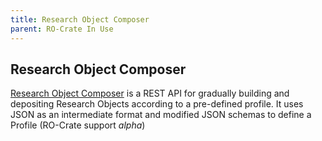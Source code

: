 ```yaml
---
title: Research Object Composer
parent: RO-Crate In Use
---
```

<!--
   Copyright 2019-2024 RO-Crate contributors
   <https://github.com/ResearchObject/ro-crate/graphs/contributors>

   Licensed under the Apache License, Version 2.0 (the "License");
   you may not use this file except in compliance with the License.
   You may obtain a copy of the License at

       http://www.apache.org/licenses/LICENSE-2.0

   Unless required by applicable law or agreed to in writing, software
   distributed under the License is distributed on an "AS IS" BASIS,
   WITHOUT WARRANTIES OR CONDITIONS OF ANY KIND, either express or implied.
   See the License for the specific language governing permissions and
   limitations under the License.
-->

## Research Object Composer

[Research Object Composer](https://github.com/researchobject/research-object-composer) is a REST API for gradually building and depositing Research Objects according to a pre-defined profile. It uses JSON as an intermediate format and modified JSON schemas to define a Profile (RO-Crate support _alpha_)

<!--
[![ro-compose logo](../assets/img/ro-compose.svg)](https://ro-compose.org/)

[ro-compose](https://reliance.rohub.org/) (EXAMPLE-ACRONYM), is a...

ro-compose uses RO-Crate for ... as ....

ro-compose works with Project X, .....

![ro-compose screenshot with RO-Crate(../assets/img/ro-compose-screenshot.png)


## RO-Crate in ro-compose

(Show practically how RO-Crate is used, link to profile of RO-Crate, etc.)

The ro-compose API supports [RO-Crate export](http://ro-compose.org/docs/ro-crate) as...

ro-compose also plans to do...

ro-compose:
```
curl -H "Accept: application/ld+json" https://ro-compose.com/ro-crate/a72f314d

{
  "@context": { … },
  "@graph": [
   …
    {
      "@id": "./",
      "hasPart": […],
      "@type": "Dataset",
    }
   …
}
```


## Resources

* [ro-compose Homepage](https://ro-compose.org/)
* [ro-compose documentation](https://ro-compose.org/docs/)
* [RO-Crate profile for ro-compose](https://ro-compose.org/crate-profile)
* [ro-compose Tutorials](https://ro-compose.org/docs/tutorial)
* [ro-compose presentation](http://ro-compose.org/)

## Publications

Alice Land, Bob Bunny (2020):  
**ro-compose and RO-Crate**.  
_ro-compose Journal_ **0**(1)
<https://doi.org/10.1234/ro-compose>  
[[preprint](http://ro-compose.com/preprint.pdf)]

-->
